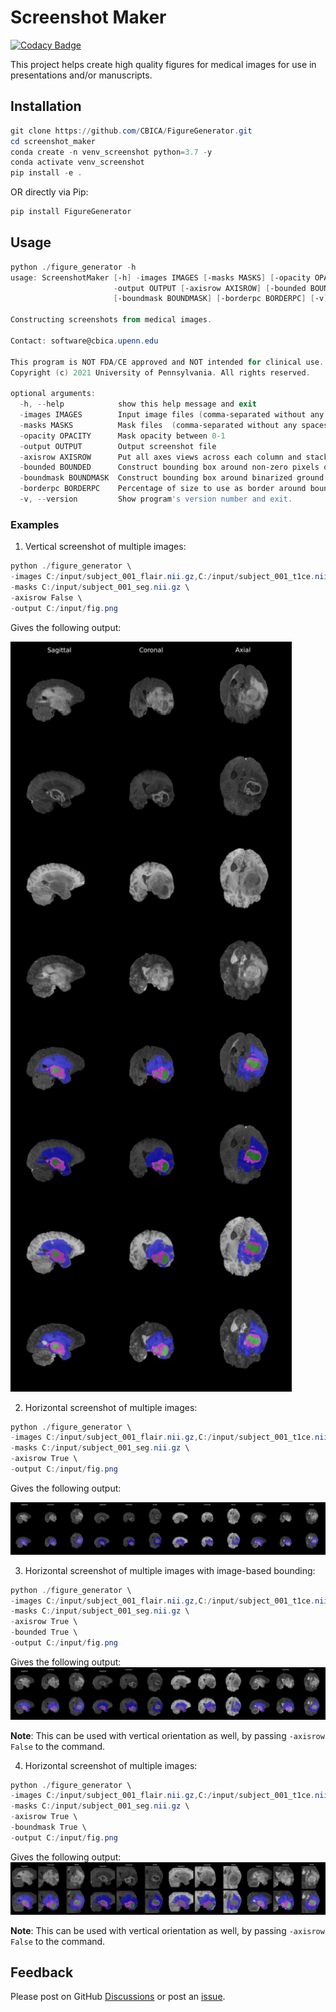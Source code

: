 # Screenshot Maker

[![Codacy Badge](https://app.codacy.com/project/badge/Grade/608de602c1bd4bec810efb0d08f269e6)](https://www.codacy.com/gh/CBICA/FigureGenerator/dashboard?utm_source=github.com&amp;utm_medium=referral&amp;utm_content=CBICA/FigureGenerator&amp;utm_campaign=Badge_Grade)

This project helps create high quality figures for medical images for use in presentations and/or manuscripts.

## Installation

```powershell
git clone https://github.com/CBICA/FigureGenerator.git
cd screenshot_maker
conda create -n venv_screenshot python=3.7 -y
conda activate venv_screenshot
pip install -e .
```

OR directly via Pip:

```powershell
pip install FigureGenerator
```

## Usage

```powershell
python ./figure_generator -h
usage: ScreenshotMaker [-h] -images IMAGES [-masks MASKS] [-opacity OPACITY]
                       -output OUTPUT [-axisrow AXISROW] [-bounded BOUNDED] 
                       [-boundmask BOUNDMASK] [-borderpc BORDERPC] [-v]     

Constructing screenshots from medical images.

Contact: software@cbica.upenn.edu

This program is NOT FDA/CE approved and NOT intended for clinical use.
Copyright (c) 2021 University of Pennsylvania. All rights reserved.

optional arguments:
  -h, --help            show this help message and exit
  -images IMAGES        Input image files (comma-separated without any spaces in path and co-registered)
  -masks MASKS          Mask files  (comma-separated without any spaces in path and co-registered with images); if multiple files are passed, first is ground truth
  -opacity OPACITY      Mask opacity between 0-1
  -output OUTPUT        Output screenshot file
  -axisrow AXISROW      Put all axes views across each column and stack images and blends in rows, defaults to False
  -bounded BOUNDED      Construct bounding box around non-zero pixels of input images
  -boundmask BOUNDMASK  Construct bounding box around binarized ground truth
  -borderpc BORDERPC    Percentage of size to use as border around bounding box (used only when mask and bounded are defined)
  -v, --version         Show program's version number and exit.
```

### Examples

1. Vertical screenshot of multiple images:
```powershell
python ./figure_generator \
-images C:/input/subject_001_flair.nii.gz,C:/input/subject_001_t1ce.nii.gz,C:/input/subject_001_t1.nii.gz,C:/input/subject_001_t2.nii.gz \
-masks C:/input/subject_001_seg.nii.gz \
-axisrow False \
-output C:/input/fig.png 
```
Gives the following output:

[<img src="images/axisrow_false.png" width="450"/>](axisrow_false)
<!-- full-size image
![axisrow_false](images/axisrow_false.png)
 -->

2. Horizontal screenshot of multiple images:
```powershell
python ./figure_generator \
-images C:/input/subject_001_flair.nii.gz,C:/input/subject_001_t1ce.nii.gz,C:/input/subject_001_t1.nii.gz,C:/input/subject_001_t2.nii.gz \
-masks C:/input/subject_001_seg.nii.gz \
-axisrow True \
-output C:/input/fig.png 
```
Gives the following output:

[<img src="images/axisrow_true.png" width="900"/>](axisrow_false)
<!-- full-size image
![axisrow_true](images/axisrow_true.png)
 -->

3. Horizontal screenshot of multiple images with image-based bounding:
```powershell
python ./figure_generator \
-images C:/input/subject_001_flair.nii.gz,C:/input/subject_001_t1ce.nii.gz,C:/input/subject_001_t1.nii.gz,C:/input/subject_001_t2.nii.gz \
-masks C:/input/subject_001_seg.nii.gz \
-axisrow True \
-bounded True \
-output C:/input/fig.png 
```
Gives the following output:
![axisrow_true](images/fig_axistrue_boundedimage.png)

**Note**: This can be used with vertical orientation as well, by passing `-axisrow False` to the command.

4. Horizontal screenshot of multiple images:
```powershell
python ./figure_generator \
-images C:/input/subject_001_flair.nii.gz,C:/input/subject_001_t1ce.nii.gz,C:/input/subject_001_t1.nii.gz,C:/input/subject_001_t2.nii.gz \
-masks C:/input/subject_001_seg.nii.gz \
-axisrow True \
-boundmask True \
-output C:/input/fig.png 
```
Gives the following output:
![axisrow_true](images/fig_axistrue_boundedmask.png)

**Note**: This can be used with vertical orientation as well, by passing `-axisrow False` to the command.

## Feedback

Please post on GitHub [Discussions](https://github.com/CBICA/FigureGenerator/discussions) or post an [issue](https://github.com/CBICA/FigureGenerator/issues/new/choose).
